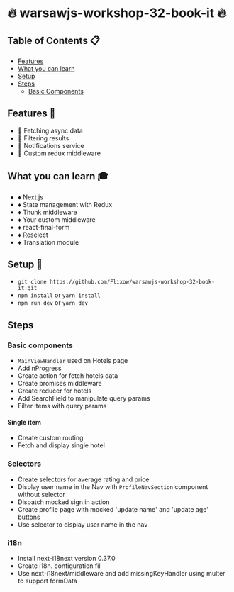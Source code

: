 # :fire: warsawjs-workshop-32-book-it :fire:

## Table of Contents :clipboard:

- [Features](#features)
- [What you can learn](#what-you-can-learn)
- [Setup](#setup)
- [Steps](#steps)
  - [Basic Components](#basic-components)

## Features :speedboat:
* :gem: Fetching async data
* :gem: Filtering results
* :gem: Notifications service
* :gem: Custom redux middleware

## What you can learn :mortar_board:
* :diamonds: Next.js
* :diamonds: State management with Redux
* :diamonds: Thunk middleware
* :diamonds: Your custom middleware
* :diamonds: react-final-form
* :diamonds: Reselect
* :diamonds: Translation module

## Setup :hammer:
* ```git clone https://github.com/Flixow/warsawjs-workshop-32-book-it.git```
* ```npm install``` or ```yarn install```
* ```npm run dev``` or ```yarn dev```

## Steps
### Basic components
* `MainViewHandler` used on Hotels page
* Add nProgress
* Create action for fetch hotels data
* Create promises middleware
* Create reducer for hotels
* Add SearchField to manipulate query params
* Filter items with query params

#### Single item
* Create custom routing
* Fetch and display single hotel

### Selectors
* Create selectors for average rating and price
* Display user name in the Nav with `ProfileNavSection` component without selector
* Dispatch mocked sign in action
* Create profile page with mocked 'update name' and 'update age' buttons
* Use selector to display user name in the nav

### i18n
* Install next-i18next version 0.37.0
* Create i18n. configuration fil
* Use next-i18next/middleware and add missingKeyHandler using multer to support formData

